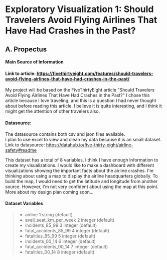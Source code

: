 # Exploratory Visualization 1: Should Travelers Avoid Flying Airlines That Have Had Crashes in the Past?

## A. Propectus

#### Main Source of Information
#### Link to article: https://fivethirtyeight.com/features/should-travelers-avoid-flying-airlines-that-have-had-crashes-in-the-past/

My project will be based on the FiveThirtyEight article "Should Travelers Avoid Flying Airlines That Have Had Crashes in the Past?" I chose this article because I love traveling, and this is a question I had never thought about before reading this article. I believe it is quite interesting, and I think it might get the attention of other travelers also. 

#### Datasource:
The datasource contains both csv and json files available.<br>
I plan to use excel to view and clean my data because it is an small dataset.
Link to datasource: https://datahub.io/five-thirty-eight/airline-safety#readme

This dataset has a total of 8 variables. I think I have enough information to create my visualizations. I would like to make a dashboard with different visualizations showing the important facts about the airline crashes. I'm thinking about using a map to display the airline headquarters globally. To build the map, I would need to get the latitude and longitude from another source. However,  I'm not very confident about using the map at this point. More about my design plan coming soon...

#### Dataset Variables

> - airline	1	string (default)	
> - avail_seat_km_per_week	2	integer (default)	
> - incidents_85_99	3	integer (default)	
> - fatal_accidents_85_99	4	integer (default)	
> - fatalities_85_99	5	integer (default)	
> - incidents_00_14	6	integer (default)	
> - fatal_accidents_00_14	7	integer (default)	
> - fatalities_00_14	8	integer (default)	

